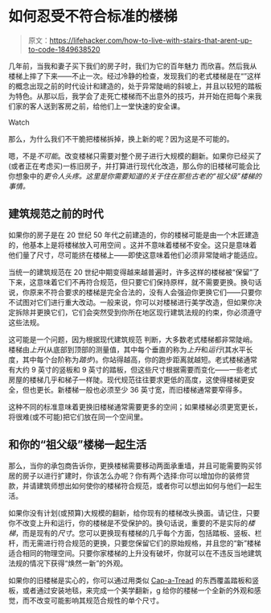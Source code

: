 # 如何忍受不符合标准的楼梯

> 原文：<https://lifehacker.com/how-to-live-with-stairs-that-arent-up-to-code-1849638520>

几年前，当我和妻子买下我们的房子时，我们为它的百年魅力 而欣喜。然后我从楼梯上摔了下来——不止一次。经过冷静的检查，发现我们的老式楼梯是在“”这样的概念出现之前的时代设计和建造的，处于异常陡峭的斜坡上，并且以较短的踏板为特色。从那以后，我学会了走死亡楼梯而不出意外的技巧，并开始在把每个来我们家的客人送到客房之前，给他们上一堂快速的安全课。

Watch

那么，为什么我们不干脆把楼梯拆掉，换上新的呢？因为这是不可能的。

嗯，不是*不可能*。改变楼梯只需要对整个房子进行大规模的翻新。如果你已经买了(或者正在考虑买)一栋旧房子，并打算进行现代化改造，那么你的旧楼梯可能会比你想象中的*更令人头疼。这里是你需要知道的关于住在那些古老的“祖父级”楼梯的事情。*

## 建筑规范之前的时代

如果你的房子是在 20 世纪 50 年代之前建造的，你的楼梯可能是由一个木匠建造的，他基本上是将楼梯放入可用空间 。这并不意味着楼梯不安全。这只是意味着他们量了尺寸，尽可能挤在楼梯上——即使这意味着他们必须非常陡峭才能适应。

当统一的建筑规范在 20 世纪中期变得越来越普遍时，许多这样的楼梯被“保留”了下来，这意味着它们不再符合规范，但只要它们保持原样，就不需要更换。换句话说，你原来不符合要求的楼梯是完全合法的，没有人会强迫你更换它们——只要你不试图对它们进行重大改动。一般来说，你可以对楼梯进行美学改造，但如果你决定拆除并更换它们，它们会突然受到你所在地区现行建筑法规的约束，你必须遵守这些法规。

这可能是一个问题，因为根据现代建筑规范 判断，大多数老式楼梯都非常陡峭。楼梯由*上升*(从底部到顶部的测量值，其中每个垂直的称为*上升*和*运行*(其水平长度，其中每个台阶称为*踏步*)。你站得越高，你的跑步距离就越短。老式楼梯通常有大约 9 英寸的竖板和 9 英寸的踏板，但这些尺寸根据需要而变化——一些老式房屋的楼梯几乎和梯子一样陡。现代规范往往要求更低的高度，这使得楼梯更安全，但也更长。新楼梯一般也必须至少 36 英寸宽，而旧楼梯通常要窄得多。

这种不同的标准意味着更换旧楼梯通常需要更多的空间；如果楼梯必须更宽更长，将很难(或不可能)把它们放在同一个空间里。

## 和你的“祖父级”楼梯一起生活

那么，当你的承包商告诉你，更换楼梯需要移动两面承重墙，并且可能需要购买邻居的房子以进行扩建时，你该怎么办呢？你有两个选择:你可以增加你的装修贷款，并请建筑师想出如何使你的楼梯符合规范，或者你可以想出如何与他们一起生活。

如果你没有计划(或预算)大规模的翻新，给你现有的楼梯改头换面。请记住，只要你不改变上升和运行，你的楼梯是不受保护的。换句话说，重要的不是实际的*楼梯*，而是现有的*尺寸*。您可以更换现有楼梯的几乎每个方面，包括踏板、竖板、栏杆，而无需进行符合规范的更换，只要您保留它们的原始规格，并且您的“新”楼梯适合相同的物理空间。只要你家楼梯的上升没有破坏，你就可以在不违反当地建筑法规的情况下获得“焕然一新”的外观。

如果你的旧楼梯是实心的，你可以通过用类似 [Cap-a-Tread](https://www.capatread.com/) 的东西覆盖踏板和竖板，或者通过安装地毯，来完成一个美学翻新，g 给你的楼梯一个全新的外观和感觉，而不改变可能影响其规范合规性的单个尺寸。